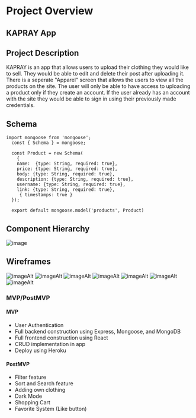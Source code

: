 # Project Overview

## KAPRAY App

## Project Description
KAPRAY is an app that allows users to upload their clothing they would like to sell. They would be able to edit and delete their post after uploading it. There is a seperate "Apparel" screen that allows the users to view all the products on the site. The user will only be able to have access to uploading a product only if they create an account. If the user already has an account with the site they would be able to sign in using their previously made credentials.

## Schema
```
import mongoose from 'mongoose';
  const { Schema } = mongoose;

  const Product = new Schema(
    {
    name:  {type: String, required: true}, 
    price: {type: String, required: true},
    body: {type: String, required: true},
    description: {type: String, required: true},
    username: {type: String, required: true},
    link: {type: String, required: true},
     { timestamps: true }
  });

  export default mongoose.model('products', Product)
```

## Component Hierarchy
![image](https://user-images.githubusercontent.com/82814499/119856967-24d83400-bee1-11eb-9a63-c7b66cbcf1ac.png)

## Wireframes
![imageAlt](https://i.imgur.com/fOYfGzE.png)
![imageAlt](https://i.imgur.com/WaT7hDt.png)
![imageAlt](https://i.imgur.com/5Chgrzd.png)
![imageAlt](https://i.imgur.com/ACqISCq.png)
![imageAlt](https://i.imgur.com/Q8nhr62.png)
![imageAlt](https://i.imgur.com/Sd6kp4x.png)
![imageAlt](https://i.imgur.com/x731XDN.png)


### MVP/PostMVP


#### MVP 
- User Authentication
- Full backend construction using Express, Mongoose, and MongoDB
- Full frontend construction using React
- CRUD implementation in app
- Deploy using Heroku

#### PostMVP  

- Filter feature
- Sort and Search feature
- Adding own clothing
- Dark Mode
- Shopping Cart
- Favorite System (Like button)
